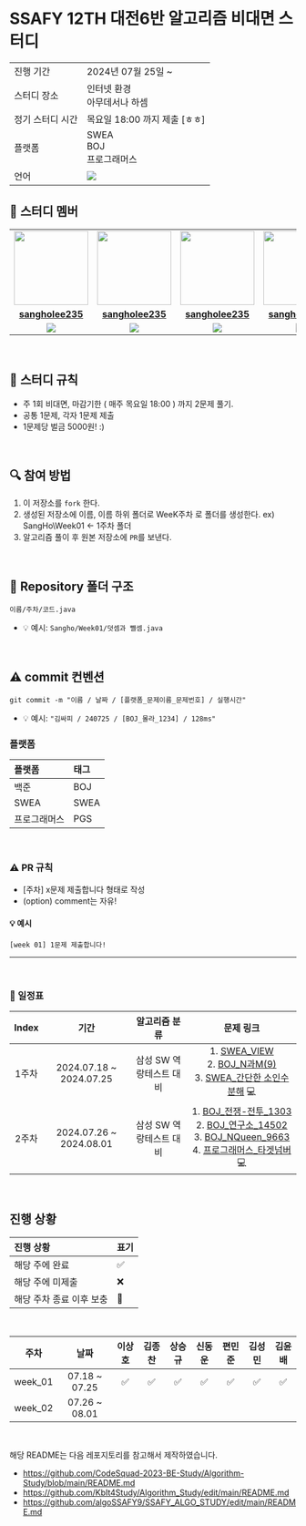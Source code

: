 # SSAFY 12TH 대전6반 알고리즘 비대면 스터디

<table>
  <tr>
    <td>진행 기간</td>
    <td>2024년 07월 25일 ~ </td>
  </tr>
  <tr>
    <td>스터디 장소</td>
    <td>인터넷 환경<br>아무데서나 하셈</td>
  </tr>
  <tr>
    <td>정기 스터디 시간</td>
    <td>목요일 18:00 까지 제출 [ㅎㅎ]
  </tr>
  <tr>
    <td>플랫폼</td>
    <td>SWEA<br>BOJ<br>프로그래머스</td>
  </tr>
  <tr>
    <td>언어</td>
    <td><img src="https://img.shields.io/badge/Java-007396.svg?&style=for-the-badge&logo=Java&logoColor=white"> 
    </td>
  </tr>
</table>

## 🤖 스터디 멤버
<table>
 <tr>
    <td align="center"><a href="https://github.com/sangholee235"><img src="https://avatars.githubusercontent.com/u/121619411?v=4" width="130px;" alt=""></a></td>
    <td align="center"><a href="https://github.com/leafeafeaf"><img src="https://avatars.githubusercontent.com/u/121619411?v=4" width="130px;" alt=""></a></td>
    <td align="center"><a href="https://github.com/sangholee235"><img src="https://avatars.githubusercontent.com/u/121619411?v=4" width="130px;" alt=""></a></td>
    <td align="center"><a href="https://github.com/sangholee235"><img src="https://avatars.githubusercontent.com/u/121619411?v=4" width="130px;" alt=""></a></td>
    <td align="center"><a href="https://github.com/sangholee235"><img src="https://avatars.githubusercontent.com/u/121619411?v=4" width="130px;" alt=""></a></td>
    <td align="center"><a href="https://github.com/sangholee235"><img src="https://avatars.githubusercontent.com/u/121619411?v=4" width="130px;" alt=""></a></td>
    <td align="center"><a href="https://github.com/sangholee235"><img src="https://avatars.githubusercontent.com/u/121619411?v=4" width="130px;" alt=""></a></td>
  </tr>
  <tr>
    <td align="center"><a href="https://github.com/sangholee235"><b>sangholee235</b></a></td>
    <td align="center"><a href="https://github.com/sangholee235"><b>sangholee235</b></a></td>
    <td align="center"><a href="https://github.com/sangholee235"><b>sangholee235</b></a></td>
    <td align="center"><a href="https://github.com/sangholee235"><b>sangholee235</b></a></td>
    <td align="center"><a href="https://github.com/sangholee235"><b>sangholee235</b></a></td>
    <td align="center"><a href="https://github.com/sangholee235"><b>sangholee235</b></a></td>
    <td align="center"><a href="https://github.com/sangholee235"><b>sangholee235</b></a></td>
  </tr>
  <tr> 
    <td align="center"><img src="https://img.shields.io/badge/Java-007396.svg?&style=for-the-badge&logo=Java&logoColor=white"></td>
    <td align="center"><img src="https://img.shields.io/badge/Java-007396.svg?&style=for-the-badge&logo=Java&logoColor=white"></td>
    <td align="center"><img src="https://img.shields.io/badge/Java-007396.svg?&style=for-the-badge&logo=Java&logoColor=white"></td>
    <td align="center"><img src="https://img.shields.io/badge/Java-007396.svg?&style=for-the-badge&logo=Java&logoColor=white"></td>
    <td align="center"><img src="https://img.shields.io/badge/Java-007396.svg?&style=for-the-badge&logo=Java&logoColor=white"></td>
    <td align="center"><img src="https://img.shields.io/badge/Java-007396.svg?&style=for-the-badge&logo=Java&logoColor=white"></td>
    <td align="center"><img src="https://img.shields.io/badge/Java-007396.svg?&style=for-the-badge&logo=Java&logoColor=white"></td>
  </tr> 
</table>

<br/>

## 📌 스터디 규칙
- 주 1회 비대면, 마감기한 ( 매주 목요일 18:00 ) 까지 2문제 풀기.
- 공통 1문제, 각자 1문제 제출
- 1문제당 벌금 5000원! :)

<br/>

## 🔍 참여 방법
1. 이 저장소를 `fork` 한다.
2. 생성된 저장소에 이름, 이름 하위 폴더로 WeeK주차 로 폴더를 생성한다. ex) SangHo\Week01 <- 1주차 폴더
3. 알고리즘 풀이 후 원본 저장소에 `PR`를 보낸다.

<br/>

## 📁 Repository 폴더 구조
```
이름/주차/코드.java
```

- 💡 예시: `Sangho/Week01/덧셈과 뺄셈.java`
  
<br/>

## ⚠️ commit 컨벤션

```
git commit -m "이름 / 날짜 / [플랫폼_문제이름_문제번호] / 실행시간"
```

- 💡 예시: `"김싸피 / 240725 / [BOJ_몰라_1234] / 128ms"`

### 플랫폼

| 플랫폼    | 태그  |
|:-------|:----|
| 백준     | BOJ |
| SWEA | SWEA |
| 프로그래머스 | PGS |


<br/>

### ⚠️ PR 규칙
- [주차] x문제 제출합니다 형태로 작성
- (option) comment는 자유!

#### 💡 예시
`[week 01] 1문제 제출합니다! `

---
  
<br/>

### 📅 일정표

| Index | 기간 | 알고리즘 분류 | 문제 링크 |
| :---: | :--------------------: | :----------: | :----------: |
| 1주차 | 2024.07.18 ~ 2024.07.25 | 삼성 SW 역랑테스트 대비 | 1. [SWEA_VIEW](https://swexpertacademy.com/main/code/problem/problemDetail.do?problemLevel=3&contestProbId=AV134DPqAA8CFAYh&categoryId=AV134DPqAA8CFAYh&categoryType=CODE&problemTitle=&orderBy=INQUERY_COUNT&selectCodeLang=ALL&select-1=3&pageSize=10&pageIndex=1)<br>2. [BOJ_N과M(9)](https://www.acmicpc.net/problem/15663)<br>3. [SWEA_간단한 소인수분해](https://swexpertacademy.com/main/code/problem/problemDetail.do?problemLevel=2&contestProbId=AV5Pl0Q6ANQDFAUq&categoryId=AV5Pl0Q6ANQDFAUq&categoryType=CODE&problemTitle=&orderBy=FIRST_REG_DATETIME&selectCodeLang=JAVA&select-1=2&pageSize=10&pageIndex=2) 💻
| 2주차 | 2024.07.26 ~ 2024.08.01 | 삼성 SW 역랑테스트 대비 | 1. [BOJ_전쟁-전투_1303](https://www.acmicpc.net/problem/1303) <br>2. [BOJ_연구소_14502](https://www.acmicpc.net/problem/14502) <br>3. [BOJ_NQueen_9663](https://www.acmicpc.net/problem/9663)<br>4. [프로그래머스_타겟넘버](https://school.programmers.co.kr/learn/courses/30/lessons/43165) 💻
<br/>

## 진행 상황

| 진행 상황            | 표기  |
|:-----------------|:----|
| 해당 주에 완료       | ✅ |
| 해당 주에 미제출   | ❌ |
| 해당 주차 종료 이후 보충 | 🔺 |

<br>

|   주차    |      날짜       | 이상호 | 김종찬 | 상승규 | 신동운 | 편민준 | 김성민| 김윤배 
|:-------:|:-------------:|:-----:|:-----:|:-----:|:-----:|:-----:|:-----:|:-----:
| week_01 | 07.18 ~ 07.25 |   ✅   |    ✅   |  ✅    |   ✅    |    ✅   |   ✅   |   ✅   |
| week_02 | 07.26 ~ 08.01 |      |       |     |      |       |      |       |



<br/>

해당 README는 다음 레포지토리를 참고해서 제작하였습니다.
- https://github.com/CodeSquad-2023-BE-Study/Algorithm-Study/blob/main/README.md
- https://github.com/KbIt4Study/Algorithm_Study/edit/main/README.md
- https://github.com/algoSSAFY9/SSAFY_ALGO_STUDY/edit/main/README.md
